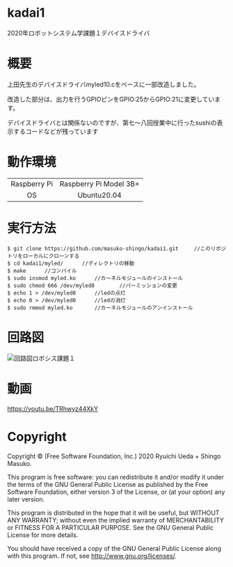 # kadai1
2020年ロボットシステム学課題１デバイスドライバ
# 概要

上田先生のデバイスドライバmyled10.cをベースに一部改造しました。

改造した部分は、出力を行うGPIOピンをGPIO:25からGPIO:21に変更しています。

デバイスドライバとは関係ないのですが、第七～八回授業中に行ったsushiの表示するコードなどが残っています



# 動作環境
|||
|:--:|:--:|
| Raspberry Pi | Raspberry Pi Model 3B+ |
| OS | Ubuntu20.04 |

# 実行方法
```
$ git clone https://github.com/masuko-shingo/kadai1.git     //このリポジトリをローカルにクローンする
$ cd kadai1/myled/      //ディレクトリの移動
$ make      //コンパイル
$ sudo insmod myled.ko      //カーネルモジュールのインストール
$ sudo chmod 666 /dev/myled0        //パーミッションの変更
$ echo 1 > /dev/myled0      //ledの点灯
$ echo 0 > /dev/myled0      //ledの消灯
$ sudo rmmod myled.ko       //カーネルモジュールのアンインストール
```

# 回路図
![回路図ロボシス課題１](https://user-images.githubusercontent.com/72721963/101239901-aa4b0a80-372e-11eb-9ddb-fcbab11e1ce7.png)

# 動画
https://youtu.be/TRhwyz44XkY
# Copyright
Copyright © (Free Software Foundation, Inc.) 2020  Ryuichi Ueda + Shingo Masuko. 

This program is free software: you can redistribute it and/or modify
    it under the terms of the GNU General Public License as published by
    the Free Software Foundation, either version 3 of the License, or
    (at your option) any later version.

This program is distributed in the hope that it will be useful,
    but WITHOUT ANY WARRANTY; without even the implied warranty of
    MERCHANTABILITY or FITNESS FOR A PARTICULAR PURPOSE.  See the
    GNU General Public License for more details.

You should have received a copy of the GNU General Public License
    along with this program.  If not, see <http://www.gnu.org/licenses/>.
